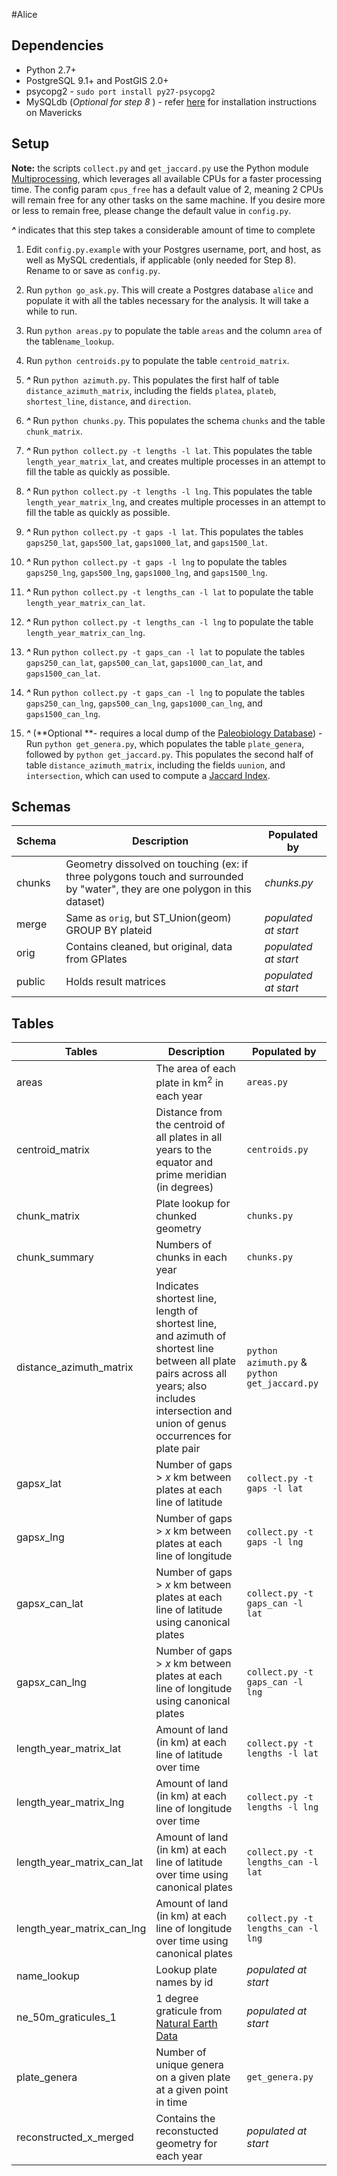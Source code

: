 #Alice

## Dependencies
- Python 2.7+
- PostgreSQL 9.1+ and PostGIS 2.0+
- psycopg2 - ````sudo port install py27-psycopg2````
- MySQLdb (*Optional for step 8* ) - refer [here](https://gist.github.com/jczaplew/4bf9adc21305bc4efee1) for installation instructions on Mavericks



## Setup
**Note:**  the scripts ````collect.py```` and ````get_jaccard.py```` use the Python module [Multiprocessing](https://docs.python.org/2/library/multiprocessing.html), which leverages all available CPUs for a faster processing time. The config param ````cpus_free```` has a default value of 2, meaning 2 CPUs will remain free for any other tasks on the same machine. If you desire more or less to remain free, please change the default value in ````config.py````.

***^*** indicates that this step takes a considerable amount of time to complete

1. Edit ````config.py.example```` with your Postgres username, port, and host, as well as MySQL credentials, if applicable (only needed for Step 8). Rename to or save as ````config.py````.

2. Run ````python go_ask.py````. This will create a Postgres database ````alice```` and populate it with all the tables necessary for the analysis. It will take a while to run.

3. Run ````python areas.py```` to populate the table ````areas```` and the column ````area```` of the table````name_lookup````.  

4. Run ````python centroids.py```` to populate the table ````centroid_matrix````.

5.  ***^*** Run ````python azimuth.py````. This populates the first half of table ````distance_azimuth_matrix````, including the fields ````platea````, ````plateb````, ````shortest_line````,  ````distance````, and ````direction````.

6. ***^*** Run ````python chunks.py````. This populates the schema ````chunks```` and the table ````chunk_matrix````.

7. ***^***  Run ````python collect.py -t lengths -l lat````. This populates the table ````length_year_matrix_lat````, and creates multiple processes in an attempt to fill the table as quickly as possible. 

8. ***^***  Run ````python collect.py -t lengths -l lng````. This populates the table ````length_year_matrix_lng````, and creates multiple processes in an attempt to fill the table as quickly as possible. 

9.  ***^*** Run ````python collect.py -t gaps -l lat````. This populates the tables ````gaps250_lat````, ````gaps500_lat````, ````gaps1000_lat````, and ````gaps1500_lat````. 

10.  ***^*** Run ````python collect.py -t gaps -l lng```` to populate the tables ````gaps250_lng````, ````gaps500_lng````, ````gaps1000_lng````, and ````gaps1500_lng````.

11.  ***^*** Run ````python collect.py -t lengths_can -l lat```` to populate the table ````length_year_matrix_can_lat````.

12.  ***^*** Run ````python collect.py -t lengths_can -l lng```` to populate the table ````length_year_matrix_can_lng````.

13. ***^*** Run ````python collect.py -t gaps_can -l lat```` to populate the tables ````gaps250_can_lat````, ````gaps500_can_lat````, ````gaps1000_can_lat````, and ````gaps1500_can_lat````.

14.  ***^*** Run ````python collect.py -t gaps_can -l lng```` to populate the tables ````gaps250_can_lng````, ````gaps500_can_lng````, ````gaps1000_can_lng````, and ````gaps1500_can_lng````.

15.  ***^*** (**Optional **- requires a local dump of the [Paleobiology Database](http://paleobiodb.org)) - Run ````python get_genera.py````, which populates the table ````plate_genera````, followed by ````python get_jaccard.py````. This populates the second half of table ````distance_azimuth_matrix````, including the fields ````uunion````, and ````intersection````, which can used to compute a [Jaccard Index](http://en.wikipedia.org/wiki/Jaccard_index).

## Schemas

| Schema        | Description           | Populated by  |
| ------------- | --------------------------- | ------------ |
| chunks     |  Geometry dissolved on touching (ex: if three polygons touch and surrounded by "water", they are one polygon in this dataset)    | *chunks.py* |
| merge      |  Same as ````orig````, but ST_Union(geom) GROUP BY plateid    | *populated at start* |
| orig          |  Contains cleaned, but original, data from GPlates    | *populated at start* |
| public       |  Holds result matrices  | *populated at start* |

## Tables

| Tables        | Description              | Populated by  |
| ------------- | --------------------------- | ------------ |
| areas                                           | The area of each plate in km<sup>2</sup> in each year  | ````areas.py```` |  
| centroid_matrix                            | Distance from the centroid of all plates in all years to the equator and prime meridian (in degrees)   | ````centroids.py```` |  
| chunk_matrix                              | Plate lookup for chunked geometry  | ````chunks.py```` |  
| chunk_summary                         | Numbers of chunks in each year  | ````chunks.py```` |  
| distance_azimuth_matrix            | Indicates shortest line, length of shortest line, and azimuth of shortest line between all plate pairs across all years; also includes intersection and union of genus occurrences for plate pair |  ````python azimuth.py```` & ````python get_jaccard.py````  |
| gaps*x*_lat                                  | Number of gaps > *x* km between plates at each line of latitude   |    ````collect.py -t gaps -l lat````  | 
| gaps*x*_lng                                  | Number of gaps > *x* km between plates at each line of longitude   |    ````collect.py -t gaps -l lng````  | 
| gaps*x*_can_lat                           | Number of gaps > *x* km between plates at each line of latitude using canonical plates  |    ````collect.py -t gaps_can -l lat````  | 
| gaps*x*_can_lng                         | Number of gaps > *x* km between plates at each line of longitude  using canonical plates |    ````collect.py -t gaps_can -l lng````  | 
| length_year_matrix_lat 		    | Amount of land (in km) at each line of latitude over time      |    ````collect.py -t lengths -l lat````  |
| length_year_matrix_lng  	           | Amount of land (in km) at each line of longitude over time      |    ````collect.py -t lengths -l lng````  |
| length_year_matrix_can_lat        | Amount of land (in km) at each line of latitude over time using canonical plates      |    ````collect.py -t lengths_can -l lat````  |
| length_year_matrix_can_lng  	    | Amount of land (in km) at each line of longitude over time using canonical plates      |    ````collect.py -t lengths_can -l lng````  |
| name_lookup  				    | Lookup plate names by id     |    *populated at start*  |
| ne_50m_graticules_1                  | 1 degree graticule from [Natural Earth Data](http://www.naturalearthdata.com/downloads/50m-physical-vectors/50m-graticules/)                 | *populated at start* |
| plate_genera                               | Number of unique genera on a given plate at a given point in time   | ````get_genera.py```` |  
| reconstructed_x_merged            |  Contains the reconstucted geometry for each year     | *populated at start* |


